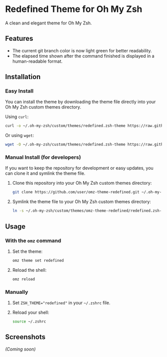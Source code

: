 # Redefined Theme for Oh My Zsh

A clean and elegant theme for Oh My Zsh.

## Features

*   The current git branch color is now light green for better readability.
*   The elapsed time shown after the command finished is displayed in a human-readable format.

## Installation

### Easy Install

You can install the theme by downloading the theme file directly into your Oh My Zsh custom themes directory.

Using `curl`:
```bash
curl -o ~/.oh-my-zsh/custom/themes/redefined.zsh-theme https://raw.githubusercontent.com/user/omz-theme-redefined/main/redefined.zsh-theme
```

Or using `wget`:
```bash
wget -O ~/.oh-my-zsh/custom/themes/redefined.zsh-theme https://raw.githubusercontent.com/user/omz-theme-redefined/main/redefined.zsh-theme
```

### Manual Install (for developers)

If you want to keep the repository for development or easy updates, you can clone it and symlink the theme file.

1.  Clone this repository into your Oh My Zsh custom themes directory:

    ```bash
    git clone https://github.com/user/omz-theme-redefined.git ~/.oh-my-zsh/custom/themes/omz-theme-redefined
    ```

2.  Symlink the theme file to your Oh My Zsh custom themes directory:

    ```bash
    ln -s ~/.oh-my-zsh/custom/themes/omz-theme-redefined/redefined.zsh-theme ~/.oh-my-zsh/custom/themes/redefined.zsh-theme
    ```

## Usage

### With the `omz` command

1.  Set the theme:
    ```bash
    omz theme set redefined
    ```

2.  Reload the shell:
    ```bash
    omz reload
    ```

### Manually

1.  Set `ZSH_THEME="redefined"` in your `~/.zshrc` file.

2.  Reload your shell:
    ```bash
    source ~/.zshrc
    ```

## Screenshots

*(Coming soon)*